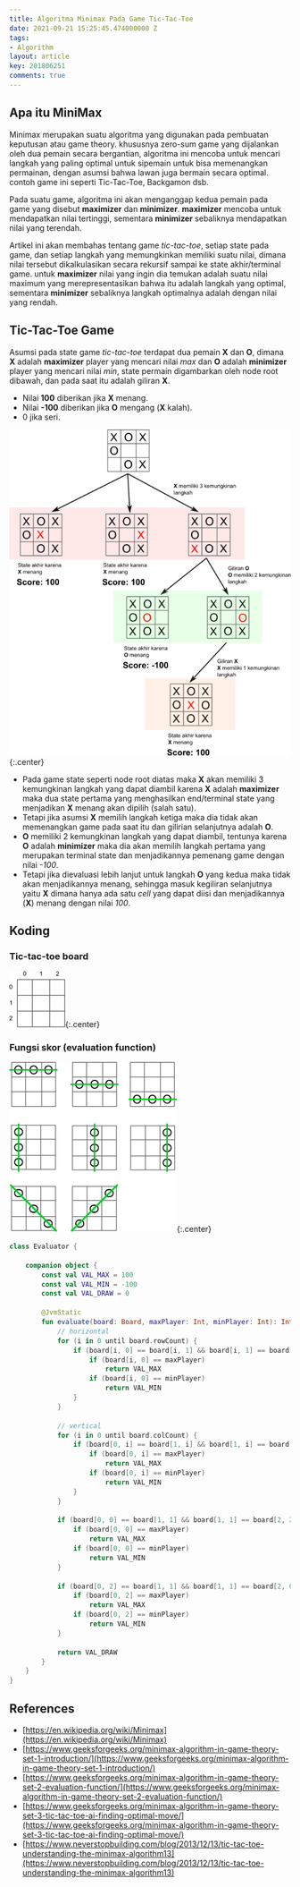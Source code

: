 ```yaml
---
title: Algoritma Minimax Pada Game Tic-Tac-Toe
date: 2021-09-21 15:25:45.474000000 Z
tags:
- Algorithm
layout: article
key: 201806251
comments: true
---
```


## Apa itu MiniMax
Minimax merupakan suatu algoritma yang digunakan pada pembuatan keputusan atau game theory. khususnya zero-sum game yang dijalankan oleh dua pemain secara bergantian, algoritma ini mencoba untuk mencari langkah yang paling optimal untuk sipemain untuk bisa memenangkan permainan, dengan asumsi bahwa lawan juga bermain secara optimal. contoh game ini seperti Tic-Tac-Toe, Backgamon dsb.

<!--more-->

Pada suatu game, algoritma ini akan menganggap kedua pemain pada game yang disebut **maximizer** dan **minimizer**. **maximizer** mencoba untuk mendapatkan nilai tertinggi, sementara **minimizer** sebaliknya mendapatkan nilai yang terendah.

Artikel ini akan membahas tentang game *tic-tac-toe*, setiap state pada game, dan setiap langkah yang memungkinkan memiliki suatu nilai, dimana nilai tersebut dikalkulasikan secara rekursif sampai ke state akhir/terminal game. untuk **maximizer** nilai yang ingin dia temukan adalah suatu nilai maximum yang merepresentasikan bahwa itu adalah langkah yang optimal, sementara **minimizer** sebaliknya langkah optimalnya adalah dengan nilai yang rendah.

## Tic-Tac-Toe Game
Asumsi pada state game *tic-tac-toe* terdapat dua pemain **X** dan **O**, dimana **X** adalah **maximizer** player yang mencari nilai *max* dan **O** adalah **minimizer** player yang mencari nilai *min*, state permain digambarkan oleh node root dibawah, dan pada saat itu adalah giliran **X**.

- Nilai **100** diberikan jika **X** menang.
- Nilai **-100** diberikan jika **O** mengang (**X** kalah).
- 0 jika seri.

![tic-tac-toe state](/assets/images/minimax/ttt1.png){:.center}

- Pada game state seperti node root diatas maka **X** akan memiliki 3 kemungkinan langkah yang dapat diambil karena **X** adalah **maximizer** maka dua state pertama yang menghasilkan end/terminal state yang menjadikan **X** menang akan dipilih (salah satu).
- Tetapi jika asumsi **X** memilih langkah ketiga maka dia tidak akan memenangkan game pada saat itu dan gilirian selanjutnya adalah **O**.
- **O** memiliki 2 kemungkinan langkah yang dapat diambil, tentunya karena **O** adalah **minimizer** maka dia akan memilih langkah pertama yang merupakan terminal state dan menjadikannya pemenang game dengan nilai *-100*.
- Tetapi jika dievaluasi lebih lanjut untuk langkah **O** yang kedua maka tidak akan menjadikannya menang, sehingga masuk kegiliran selanjutnya yaitu **X** dimana hanya ada satu *cell* yang dapat diisi dan menjadikannya (**X**) menang dengan nilai *100*.

## Koding

### Tic-tac-toe board

![array 2d](/assets/images/minimax/array2d.png){:.center}

### Fungsi skor (evaluation function)

![win set](/assets/images/minimax/ttt-eval.png){:.center}

```kotlin
class Evaluator {

    companion object {
        const val VAL_MAX = 100
        const val VAL_MIN = -100
        const val VAL_DRAW = 0

        @JvmStatic
        fun evaluate(board: Board, maxPlayer: Int, minPlayer: Int): Int {
            // horizontal
            for (i in 0 until board.rowCount) {
                if (board[i, 0] == board[i, 1] && board[i, 1] == board[i, 2]) {
                    if (board[i, 0] == maxPlayer)
                        return VAL_MAX
                    if (board[i, 0] == minPlayer)
                        return VAL_MIN
                }
            }

            // vertical
            for (i in 0 until board.colCount) {
                if (board[0, i] == board[1, i] && board[1, i] == board[2, i]) {
                    if (board[0, i] == maxPlayer)
                        return VAL_MAX
                    if (board[0, i] == minPlayer)
                        return VAL_MIN
                }
            }

            if (board[0, 0] == board[1, 1] && board[1, 1] == board[2, 2]) {
                if (board[0, 0] == maxPlayer)
                    return VAL_MAX
                if (board[0, 0] == minPlayer)
                    return VAL_MIN
            }

            if (board[0, 2] == board[1, 1] && board[1, 1] == board[2, 0]) {
                if (board[0, 2] == maxPlayer)
                    return VAL_MAX
                if (board[0, 2] == minPlayer)
                    return VAL_MIN
            }

            return VAL_DRAW
        }
    }
}
```

## References
- [https://en.wikipedia.org/wiki/Minimax](https://en.wikipedia.org/wiki/Minimax)
- [https://www.geeksforgeeks.org/minimax-algorithm-in-game-theory-set-1-introduction/](https://www.geeksforgeeks.org/minimax-algorithm-in-game-theory-set-1-introduction/)
- [https://www.geeksforgeeks.org/minimax-algorithm-in-game-theory-set-2-evaluation-function/](https://www.geeksforgeeks.org/minimax-algorithm-in-game-theory-set-2-evaluation-function/)
- [https://www.geeksforgeeks.org/minimax-algorithm-in-game-theory-set-3-tic-tac-toe-ai-finding-optimal-move/](https://www.geeksforgeeks.org/minimax-algorithm-in-game-theory-set-3-tic-tac-toe-ai-finding-optimal-move/)
- [https://www.neverstopbuilding.com/blog/2013/12/13/tic-tac-toe-understanding-the-minimax-algorithm13](https://www.neverstopbuilding.com/blog/2013/12/13/tic-tac-toe-understanding-the-minimax-algorithm13)